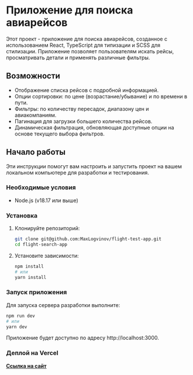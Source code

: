 # Приложение для поиска авиарейсов

Этот проект - приложение для поиска авиарейсов, созданное с использованием React, TypeScript для типизации и SCSS для стилизации. Приложение позволяет пользователям искать рейсы, просматривать детали и применять различные фильтры.

## Возможности

- Отображение списка рейсов с подробной информацией.
- Опции сортировки: по цене (возрастание/убывание) и по времени в пути.
- Фильтры: по количеству пересадок, диапазону цен и авиакомпаниям.
- Пагинация для загрузки большего количества рейсов.
- Динамическая фильтрация, обновляющая доступные опции на основе текущего выбора фильтров.

## Начало работы

Эти инструкции помогут вам настроить и запустить проект на вашем локальном компьютере для разработки и тестирования.

### Необходимые условия

- Node.js (v18.17 или выше)

### Установка

1. Клонируйте репозиторий:

   ```sh
   git clone git@github.com:MaxLogvinov/flight-test-app.git
   cd flight-search-app
   ```

2. Установите зависимости:
   ```sh
   npm install
   # или
   yarn install
   ```

### Запуск приложения

Для запуска сервера разработки выполните:

```sh
npm run dev
# или
yarn dev
```

Приложение будет доступно по адресу http://localhost:3000.

### Деплой на Vercel

**[Ссылка на сайт](https://flight-test-app.vercel.app/)**

